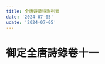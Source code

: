 ```yaml
---
title: 全唐诗录诗歌列表
date: '2024-07-05'
udate: '2024-07-05'
---
```

# 御定全唐詩錄卷十一

<PoemList :list="poems" :authorMap="authorMap" />


<script setup>
const chapter = '卷十一';
import poems from '/data/qtsl/卷十一/poems.json'
import authorMap from '/data/qtsl/卷十一/author.json'
</script>
